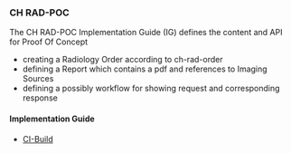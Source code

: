 ### CH RAD-POC
The CH RAD-POC Implementation Guide (IG) defines the content and API for Proof Of Concept 
- creating a Radiology Order according to ch-rad-order
- defining a Report which contains a pdf and references to Imaging Sources
- defining a possibly workflow for showing request and corresponding response
#### Implementation Guide
* [CI-Build](http://build.fhir.org/ig/ahdis/ch-rad-poc)